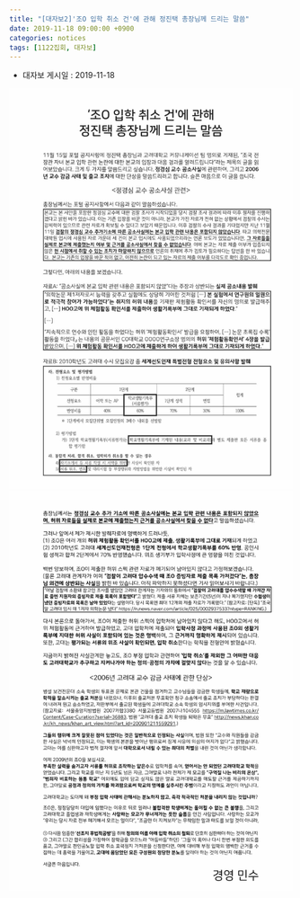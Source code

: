 ```yaml
---
title: "[대자보2]'조O 입학 취소 건'에 관해 정진택 총장님께 드리는 말씀"
date: 2019-11-18 09:00:00 +0900
categories: notices
tags: [1122집회, 대자보]
---
```


* 대자보 게시일 : 2019-11-18

![](/asset/image/wp02-01.jpg) 
![](/asset/image/wp02-02.jpg) 

